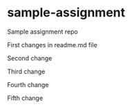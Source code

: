 # sample-assignment
Sample assignment repo

First changes in readme.md file

Second change 

Third change

Fourth change

Fifth change
